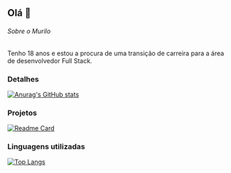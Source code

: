 ## Olá 👋


###### Sobre o Murilo
Tenho 18 anos e estou a procura de uma transição de carreira para a área de desenvolvedor Full Stack.

### Detalhes

[![Anurag's GitHub stats](https://github-readme-stats.vercel.app/api?username=muriloosantanaa&show_icons=true&theme=dark)](https://github.com/anuraghazra/github-readme-stats)

### Projetos

[![Readme Card](https://github-readme-stats.vercel.app/api/pin/?username=muriloosantanaa&repo=site_gamesshop&theme=dark)](https://github.com/anuraghazra/github-readme-stats)

### Linguagens utilizadas

[![Top Langs](https://github-readme-stats.vercel.app/api/top-langs/?username=muriloosantanaa&layout=compact)](https://github.com/anuraghazra/github-readme-stats)
